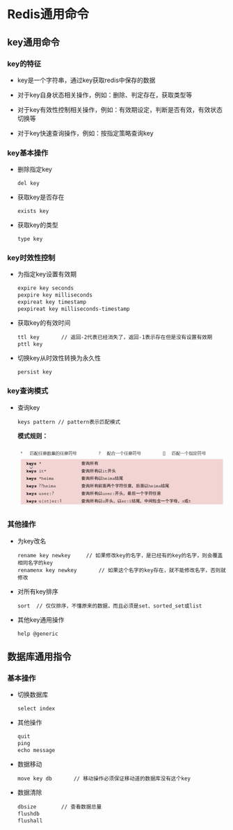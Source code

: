 # Redis通用命令

## key通用命令

### key的特征

* key是一个字符串，通过key获取redis中保存的数据

* 对于key自身状态相关操作，例如：删除、判定存在，获取类型等
* 对于key有效性控制相关操作，例如：有效期设定，判断是否有效，有效状态切换等
* 对于key快速查询操作，例如：按指定策略查询key

### key基本操作

* 删除指定key

  ```
  del key
  ```

* 获取key是否存在

  ```
  exists key
  ```

* 获取key的类型

  ```
  type key
  ```

### key时效性控制

* 为指定key设置有效期

  ```
  expire key seconds
  pexpire key milliseconds
  expireat key timestamp
  pexpireat key milliseconds-timestamp
  ```

* 获取key的有效时间

  ```
  ttl key		// 返回-2代表已经消失了，返回-1表示存在但是没有设置有效期
  pttl key  	
  ```

* 切换key从时效性转换为永久性

  ```
  persist key
  ```

### key查询模式

* 查询key

  ```
  keys pattern // pattern表示匹配模式
  ```

  **模式规则：**

  ![image-20200511203649035](https://raw.githubusercontent.com/Bogdanxin/cloudImage/master/20200511210515.png)

### 其他操作

* 为key改名

  ```
  rename key newkey		// 如果修改key的名字，是已经有的key的名字，则会覆盖相同名字的key
  renamenx key newkey		// 如果这个名字的key存在，就不能修改名字，否则就修改
  ```

* 对所有key排序

  ```
  sort  // 仅仅排序，不懂原来的数据，而且必须是set、sorted_set或list
  ```

* 其他key通用操作

  ```
  help @generic
  ```

  

## 数据库通用指令

### 基本操作

* 切换数据库

  ```
  select index
  ```

* 其他操作

  ```
  quit
  ping 
  echo message
  ```

* 数据移动

  ```
  move key db		// 移动操作必须保证移动道的数据库没有这个key
  ```

* 数据清除

  ```
  dbsize		// 查看数据总量
  flushdb
  flushall
  ```

  